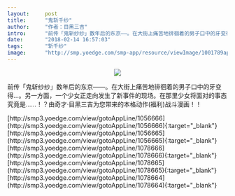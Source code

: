 ```yaml
---
layout:     post
title:      "鬼斩千纱"
author:     "作者：目黑三吉"
intro:      "前传「鬼斩纱纱」数年后的东京——。在大街上痛苦地徘徊着的男子口中的牙变得…。另一方面，一个少女正走向发生了新事件的现场。在那里少女将面对的事态究竟是……！？由奇才·目黑三吉为您带来的本格动作(福利)战斗漫画！！"
date:       "2018-02-14 16:57:03"
tags:       "斩千纱"
image:      "http://smp.yoedge.com/smp-app/resource/viewImage/1001789appline.png"
---
```

<div style="text-align: center">
<p><img src="http://smp.yoedge.com/smp-app/resource/viewImage/1001789appline.png"/></p>
</div>
<p class="post-meta">
<span>前传「鬼斩纱纱」数年后的东京——。在大街上痛苦地徘徊着的男子口中的牙变得…。另一方面，一个少女正走向发生了新事件的现场。在那里少女将面对的事态究竟是……！？由奇才·目黑三吉为您带来的本格动作(福利)战斗漫画！！</span>
</p>
[http://smp3.yoedge.com/view/gotoAppLine/1056666](http://smp3.yoedge.com/view/gotoAppLine/1056666){:target="_blank"}
[http://smp3.yoedge.com/view/gotoAppLine/1056665](http://smp3.yoedge.com/view/gotoAppLine/1056665){:target="_blank"}
[http://smp3.yoedge.com/view/gotoAppLine/1078666](http://smp3.yoedge.com/view/gotoAppLine/1078666){:target="_blank"}
[http://smp3.yoedge.com/view/gotoAppLine/1078665](http://smp3.yoedge.com/view/gotoAppLine/1078665){:target="_blank"}
[http://smp3.yoedge.com/view/gotoAppLine/1078664](http://smp3.yoedge.com/view/gotoAppLine/1078664){:target="_blank"}


